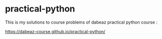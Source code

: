 # practical-python
This is my solutions to course problems of dabeaz practical python course :

https://dabeaz-course.github.io/practical-python/
